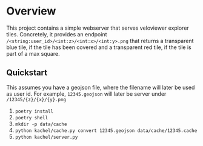 # Overview

This project contains a simple webserver that serves veloviewer explorer tiles.
Concretely, it provides an endpoint `/<string:user_id>/<int:z>/<int:x>/<int:y>.png`
that returns a transparent blue tile, if the tile has been covered and a transparent
red tile, if the tile is part of a max square.

## Quickstart

This assumes you have a geojson file, where the filename will later be used as user id.
For example, `12345.geojson` will later be server under `/12345/{z}/{x}/{y}.png`

1. `poetry install`
1. `poetry shell`
1. `mkdir -p data/cache`
1. `python kachel/cache.py convert 12345.geojson data/cache/12345.cache`
1. `python kachel/server.py`
